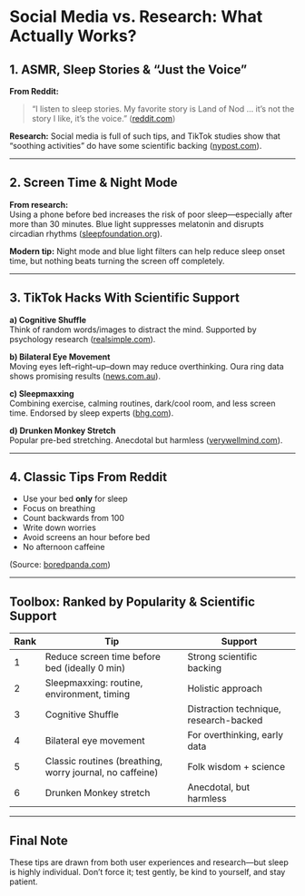 # Social Media vs. Research: What Actually Works?

## 1. ASMR, Sleep Stories & “Just the Voice”
**From Reddit:**  
> “I listen to sleep stories. My favorite story is Land of Nod … it’s not the story I like, it’s the voice.” ([reddit.com](https://www.reddit.com/r/neurodiversity/comments/1kt4qjv/what_are_your_weird_tips_for_falling_asleep-fast))  

**Research:** Social media is full of such tips, and TikTok studies show that “soothing activities” do have some scientific backing ([nypost.com](https://nypost.com/2024/06/03/most-sleep-tips-on-tiktok-are-supported-by-science-study)).  

---

## 2. Screen Time & Night Mode
**From research:**  
Using a phone before bed increases the risk of poor sleep—especially after more than 30 minutes. Blue light suppresses melatonin and disrupts circadian rhythms ([sleepfoundation.org](https://www.sleepfoundation.org/bedroom-environment/blue-light)).  

**Modern tip:** Night mode and blue light filters can help reduce sleep onset time, but nothing beats turning the screen off completely.

---

## 3. TikTok Hacks With Scientific Support
**a) Cognitive Shuffle**  
Think of random words/images to distract the mind. Supported by psychology research ([realsimple.com](https://www.realsimple.com/cognitive-shuffle-method-for-sleep-8715111)).  

**b) Bilateral Eye Movement**  
Moving eyes left–right–up–down may reduce overthinking. Oura ring data shows promising results ([news.com.au](https://www.news.com.au/lifestyle/health/wake-up-at-3am-hack-promises-to-get-you-back-to-sleep-instantly/news-story/5aa28f1c0e002736ade90ee637e8476d)).  

**c) Sleepmaxxing**  
Combining exercise, calming routines, dark/cool room, and less screen time. Endorsed by sleep experts ([bhg.com](https://www.bhg.com/what-is-sleepmaxxing-8782257)).  

**d) Drunken Monkey Stretch**  
Popular pre-bed stretching. Anecdotal but harmless ([verywellmind.com](https://www.verywellmind.com/drunken-monkey-sleep-hack-does-it-actually-work-8705367)).  

---

## 4. Classic Tips From Reddit
- Use your bed **only** for sleep  
- Focus on breathing  
- Count backwards from 100  
- Write down worries  
- Avoid screens an hour before bed  
- No afternoon caffeine  

(Source: [boredpanda.com](https://www.boredpanda.com/sleeping-tips-reddit))  

---

## Toolbox: Ranked by Popularity & Scientific Support

| Rank | Tip | Support |
|------|------|---------|
| 1 | Reduce screen time before bed (ideally 0 min) | Strong scientific backing |
| 2 | Sleepmaxxing: routine, environment, timing | Holistic approach |
| 3 | Cognitive Shuffle | Distraction technique, research-backed |
| 4 | Bilateral eye movement | For overthinking, early data |
| 5 | Classic routines (breathing, worry journal, no caffeine) | Folk wisdom + science |
| 6 | Drunken Monkey stretch | Anecdotal, but harmless |

---

## Final Note
These tips are drawn from both user experiences and research—but sleep is highly individual. Don’t force it; test gently, be kind to yourself, and stay patient.
